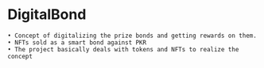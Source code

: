 # DigitalBond
    • Concept of digitalizing the prize bonds and getting rewards on them.
    • NFTs sold as a smart bond against PKR
    • The project basically deals with tokens and NFTs to realize the concept
